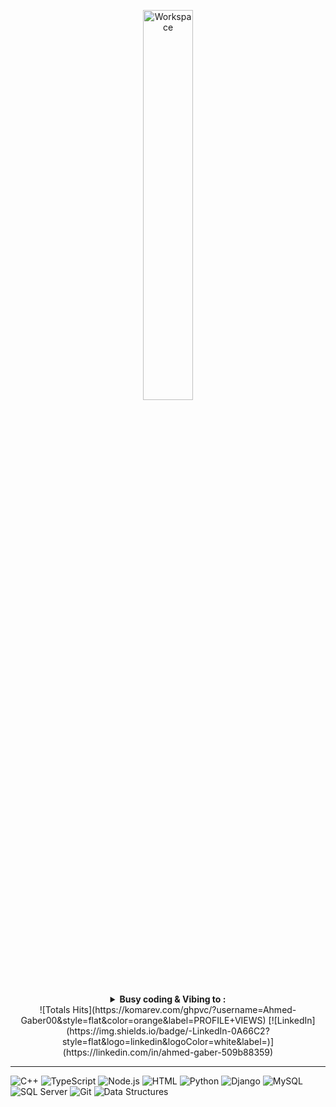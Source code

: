 <div align="center" width="50">

<img src="https://github.com/SP-XD/SP-XD/blob/main/images/dev-working_rounded.gif?raw=true" alt="Workspace"  width="40%"/><br> 

<details>
<p><strong> <summary>  Busy coding & Vibing to :   </summary> </strong></p>

[![Spotify](https://img.shields.io/badge/-Spotify-1ED760?style=flat&logo=spotify&logoColor=white)](https://open.spotify.com/user/somnathpaul)



</details>
![Totals Hits](https://komarev.com/ghpvc/?username=Ahmed-Gaber00&style=flat&color=orange&label=PROFILE+VIEWS)
[![LinkedIn](https://img.shields.io/badge/-LinkedIn-0A66C2?style=flat&logo=linkedin&logoColor=white&label=)](https://linkedin.com/in/ahmed-gaber-509b88359)



</div>







<hr>

![C++](https://img.shields.io/badge/C++-00599C?style=flat&logo=c%2b%2b&logoColor=white)
![TypeScript](https://img.shields.io/badge/TypeScript-007ACC?style=flat&logo=typescript&logoColor=white)
![Node.js](https://img.shields.io/badge/Node.js-339933?style=flat&logo=node.js&logoColor=white)
![HTML](https://img.shields.io/badge/HTML5-E34F26?style=flat&logo=html5&logoColor=white)
![Python](https://img.shields.io/badge/Python-FFD43B?style=flat&logo=python&logoColor=darkgreen)
![Django](https://img.shields.io/badge/Django-092E20?style=flat&logo=django&logoColor=white)
![MySQL](https://img.shields.io/badge/MySQL-4479A1?style=flat&logo=mysql&logoColor=white)
![SQL Server](https://img.shields.io/badge/SQL%20Server-CC2927?style=flat&logo=microsoftsqlserver&logoColor=white)
![Git](https://img.shields.io/badge/GIT-E44C30?style=flat&logo=git&logoColor=white)
![Data Structures](https://img.shields.io/badge/Data%20Structures-important?style=flat&logo=databricks&logoColor=white)

<!--
```dart
// tools_I_use organized

class About extends Me { 
  const myTools = {  
    "ProgrammingLanguages" : { "JavaScript", "TypeScript", "Python" },
    "BackEnd" : { "Node.js" },
    "Database" : { "MySQL", "SQL Server" },
    "Frontend" : { "HTML", "CSS" },
    "Tools" : { "Git", "Linux", "VS Code", "Data Structures" }
  };
}
